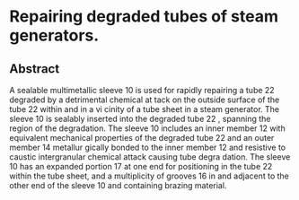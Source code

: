 # Repairing degraded tubes of steam generators.

## Abstract
A sealable multimetallic sleeve 10 is used for rapidly repairing a tube 22 degraded by a detrimental chemical at tack on the outside surface of the tube 22 within and in a vi cinity of a tube sheet in a steam generator. The sleeve 10 is sealably inserted into the degraded tube 22 , spanning the region of the degradation. The sleeve 10 includes an inner member 12 with equivalent mechanical properties of the degraded tube 22 and an outer member 14 metallur gically bonded to the inner member 12 and resistive to caustic intergranular chemical attack causing tube degra dation. The sleeve 10 has an expanded portion 17 at one end for positioning in the tube 22 within the tube sheet, and a multiplicity of grooves 16 in and adjacent to the other end of the sleeve 10 and containing brazing material.